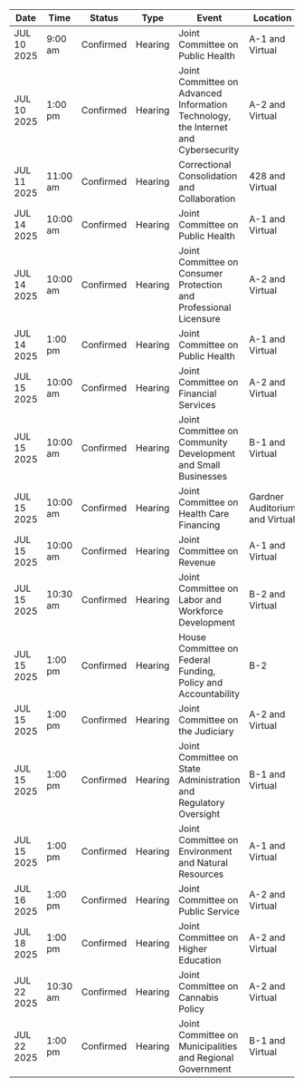| Date | Time | Status | Type | Event | Location |
|------|------|--------|------|--------|----------|
| JUL 10 2025 | 9:00 am | Confirmed | Hearing | Joint Committee on Public Health | A-1                                                                                                   and Virtual |
| JUL 10 2025 | 1:00 pm | Confirmed | Hearing | Joint Committee on Advanced Information Technology, the Internet and Cybersecurity | A-2                                                                                                                   and Virtual |
| JUL 11 2025 | 11:00 am | Confirmed | Hearing | Correctional Consolidation and Collaboration | 428                   and Virtual |
| JUL 14 2025 | 10:00 am | Confirmed | Hearing | Joint Committee on Public Health | A-1                                                                                                   and Virtual |
| JUL 14 2025 | 10:00 am | Confirmed | Hearing | Joint Committee on Consumer Protection and Professional Licensure | A-2                                                                                                                   and Virtual |
| JUL 14 2025 | 1:00 pm | Confirmed | Hearing | Joint Committee on Public Health | A-1                                                                                                   and Virtual |
| JUL 15 2025 | 10:00 am | Confirmed | Hearing | Joint Committee on Financial Services | A-2                                                                                                                   and Virtual |
| JUL 15 2025 | 10:00 am | Confirmed | Hearing | Joint Committee on Community Development and Small Businesses | B-1                                   and Virtual |
| JUL 15 2025 | 10:00 am | Confirmed | Hearing | Joint Committee on Health Care Financing | Gardner Auditorium                                             and Virtual |
| JUL 15 2025 | 10:00 am | Confirmed | Hearing | Joint Committee on Revenue | A-1                                                                                                   and Virtual |
| JUL 15 2025 | 10:30 am | Confirmed | Hearing | Joint Committee on Labor and Workforce Development | B-2                 and Virtual |
| JUL 15 2025 | 1:00 pm | Confirmed | Hearing | House Committee on Federal Funding, Policy and Accountability | B-2 |
| JUL 15 2025 | 1:00 pm | Confirmed | Hearing | Joint Committee on the Judiciary | A-2                                                                                                                   and Virtual |
| JUL 15 2025 | 1:00 pm | Confirmed | Hearing | Joint Committee on State Administration and Regulatory Oversight | B-1                                   and Virtual |
| JUL 15 2025 | 1:00 pm | Confirmed | Hearing | Joint Committee on Environment and Natural Resources | A-1                                                                                                   and Virtual |
| JUL 16 2025 | 1:00 pm | Confirmed | Hearing | Joint Committee on Public Service | A-2                                                                                                                   and Virtual |
| JUL 18 2025 | 1:00 pm | Confirmed | Hearing | Joint Committee on Higher Education | A-2                                                                                                                   and Virtual |
| JUL 22 2025 | 10:30 am | Confirmed | Hearing | Joint Committee on Cannabis Policy | A-2                                                                                                                   and Virtual |
| JUL 22 2025 | 1:00 pm | Confirmed | Hearing | Joint Committee on Municipalities and Regional Government | B-1                                   and Virtual |
